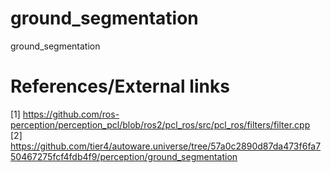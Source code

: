 # ground_segmentation
ground_segmentation


# References/External links
[1] https://github.com/ros-perception/perception_pcl/blob/ros2/pcl_ros/src/pcl_ros/filters/filter.cpp  
[2] https://github.com/tier4/autoware.universe/tree/57a0c2890d87da473f6fa750467275fcf4fdb4f9/perception/ground_segmentation
